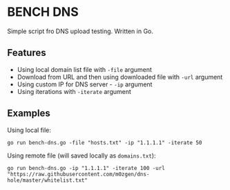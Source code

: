 # BENCH DNS

Simple script fro DNS upload testing. Written in Go. 

## Features

* Using local domain list file with `-file` argument
* Download from URL and then using downloaded file with `-url` argument
* Using custom IP for DNS server - `-ip` argument
* Using iterations with `-iterate` argument

## Examples 

Using local file:
```
go run bench-dns.go -file "hosts.txt" -ip "1.1.1.1" -iterate 50
```

Using remote file (will saved locally as `domains.txt`):
```
go run bench-dns.go -ip "1.1.1.1" -iterate 100 -url "https://raw.githubusercontent.com/m0zgen/dns-hole/master/whitelist.txt"
```